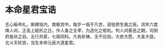 # 本命星君宝诰

志心皈命礼。紫微垣内，南极宫中。每岁一临于凡世，适劬劳生我之辰。流年六度降人间，正高上赋形之日。作人身之主宰，为造化之枢机。判人间善恶之期，司阴府是非之目。五行共禀，七政同科。凡有祈祷，无不应验。大悲大愿，大圣大慈。北斗天轮宫，当生本命元辰大道星君。
